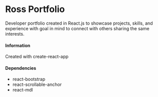 # Ross Portfolio

Developer portfolio created in React.js to showcase projects, skills, and experience with goal in mind to connect with others sharing the same interests.

#### Information

Created with create-react-app

#### Dependencies

- react-bootstrap
- react-scrollable-anchor
- react-mdl
